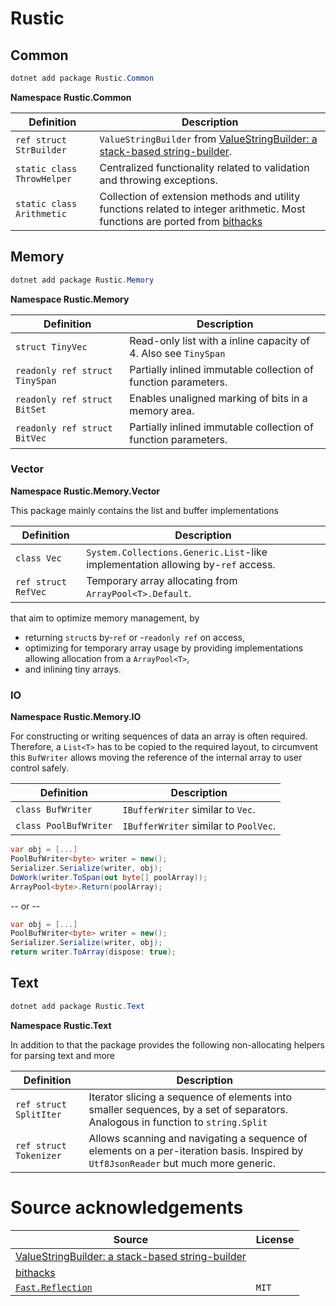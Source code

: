 # Rustic

## Common

```powershell
dotnet add package Rustic.Common
```

**Namespace Rustic.Common**

| Definition                 | Description                                                                                                                                                                                |
| -------------------------- | ------------------------------------------------------------------------------------------------------------------------------------------------------------------------------------------ |
| `ref struct StrBuilder`    | `ValueStringBuilder` from [ValueStringBuilder: a stack-based string-builder](https://andrewlock.net/a-deep-dive-on-stringbuilder-part-6-vaulestringbuilder-a-stack-based-string-builder/). |
| `static class ThrowHelper` | Centralized functionality related to validation and throwing exceptions.                                                                                                                   |
| `static class Arithmetic`  | Collection of extension methods and utility functions related to integer arithmetic. Most functions are ported from [bithacks](https://graphics.stanford.edu/~seander/bithacks.html)       |

## Memory

```powershell
dotnet add package Rustic.Memory
```

**Namespace Rustic.Memory**

| Definition                     | Description                                                     |
| ------------------------------ | --------------------------------------------------------------- |
| `struct TinyVec`               | Read-only list with a inline capacity of 4. Also see `TinySpan` |
| `readonly ref struct TinySpan` | Partially inlined immutable collection of function parameters.  |
| `readonly ref struct BitSet`   | Enables unaligned marking of bits in a memory area.             |
| `readonly ref struct BitVec`   | Partially inlined immutable collection of function parameters.  |

### Vector
**Namespace Rustic.Memory.Vector**

This package mainly contains the list and buffer implementations

| Definition          | Description                                                                     |
| ------------------- | ------------------------------------------------------------------------------- |
| `class Vec`         | `System.Collections.Generic.List`-like implementation allowing by-`ref` access. |
| `ref struct RefVec` | Temporary array allocating from `ArrayPool<T>.Default`.                         |

that aim to optimize memory management, by

- returning `struct`s by-`ref` or -`readonly ref` on access,
- optimizing for temporary array usage by providing implementations allowing allocation from a `ArrayPool<T>`,
- and inlining tiny arrays.

### IO
**Namespace Rustic.Memory.IO**

For constructing or writing sequences of data an array is often required. Therefore, a `List<T>` has to be copied to the required layout, to circumvent this `BufWriter` allows moving the reference of the internal array to user control safely.

| Definition            | Description                           |
| --------------------- | ------------------------------------- |
| `class BufWriter`     | `IBufferWriter` similar to `Vec`.     |
| `class PoolBufWriter` | `IBufferWriter` similar to `PoolVec`. |

```csharp
var obj = [...]
PoolBufWriter<byte> writer = new();
Serializer.Serialize(writer, obj);
DoWork(writer.ToSpan(out byte[] poolArray));
ArrayPool<byte>.Return(poolArray);
```

-- or --

```csharp
var obj = [...]
PoolBufWriter<byte> writer = new();
Serializer.Serialize(writer, obj);
return writer.ToArray(dispose: true);
```

## Text

```powershell
dotnet add package Rustic.Text
```

**Namespace Rustic.Text**

In addition to that the package provides the following non-allocating helpers for parsing text and more

| Definition             | Description                                                                                                                         |
| ---------------------- | ----------------------------------------------------------------------------------------------------------------------------------- |
| `ref struct SplitIter` | Iterator slicing a sequence of elements into smaller sequences, by a set of separators. Analogous in function to `string.Split`     |
| `ref struct Tokenizer` | Allows scanning and navigating a sequence of elements on a per-iteration basis. Inspired by `Utf8JsonReader` but much more generic. |


# Source acknowledgements

| Source                                                                                                                                                          | License |
| --------------------------------------------------------------------------------------------------------------------------------------------------------------- | ------- |
| [ValueStringBuilder: a stack-based string-builder](https://andrewlock.net/a-deep-dive-on-stringbuilder-part-6-vaulestringbuilder-a-stack-based-string-builder/) |         |
| [bithacks](https://graphics.stanford.edu/~seander/bithacks.html)                                                                                                |         |
| [`Fast.Reflection`](https://github.com/vexe/Fast.Reflection)                                                                                                    | `MIT`   |
